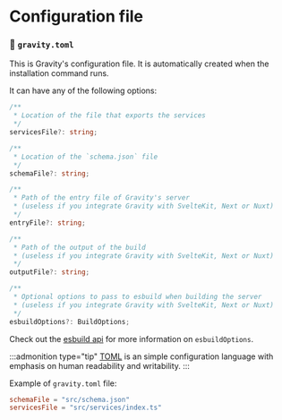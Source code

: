 # Configuration file

### 📃 `gravity.toml`

This is Gravity's configuration file. It is automatically created when the installation command runs.

It can have any of the following options:

```ts
/**
 * Location of the file that exports the services
 */
servicesFile?: string;

/**
 * Location of the `schema.json` file
 */
schemaFile?: string;

/**
 * Path of the entry file of Gravity's server
 * (useless if you integrate Gravity with SvelteKit, Next or Nuxt)
 */
entryFile?: string;

/**
 * Path of the output of the build
 * (useless if you integrate Gravity with SvelteKit, Next or Nuxt)
 */
outputFile?: string;

/**
 * Optional options to pass to esbuild when building the server
 * (useless if you integrate Gravity with SvelteKit, Next or Nuxt)
 */
esbuildOptions?: BuildOptions;
```

Check out the [esbuild api](https://esbuild.github.io/api/) for more information on `esbuildOptions`.

:::admonition type="tip"
[TOML](https://toml.io/en/) is an simple configuration language with emphasis on human readability and writability.
:::

Example of `gravity.toml` file:

```toml
schemaFile = "src/schema.json"
servicesFile = "src/services/index.ts"
```
